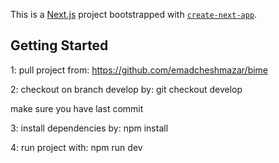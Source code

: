 This is a [Next.js](https://nextjs.org/) project bootstrapped with [`create-next-app`](https://github.com/vercel/next.js/tree/canary/packages/create-next-app).

## Getting Started

1: 
pull project from:
https://github.com/emadcheshmazar/bime

2: checkout on branch develop by: 
git checkout develop

make sure you have last commit

3: install dependencies by:
npm install

4: run project with:
npm run dev